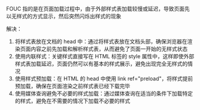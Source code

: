 FOUC 指的是在页面加载过程中，由于外部样式表加载较慢或延迟，导致页面先以无样式的方式显示，然后突然闪烁出样式的现象

解决：

1. 将样式表放在文档的 head 中：通过将样式表放在文档头部，确保浏览器在渲染页面内容之前先加载和解析样式表，从而避免了页面一开始的无样式状态
2. 使用内联样式：关键样式直接写在 HTML 标签的 style 属性中，这样即使外部样式表加载延迟，页面仍然可以有基本的样式展示，避免出现完全无样式的情况
3. 使用样式预加载：在 HTML 的 head 中使用 link ref="preload"，将样式提前预加载，确保在页面渲染之前样式表已经下载完毕
4. 使用媒体查询避免不必要的样式加载：通过媒体查询在适当的条件下加载特定的样式，避免在不需要的情况下加载不必要的样式

